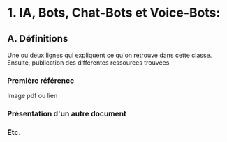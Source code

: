 # 1. IA, Bots, Chat-Bots et Voice-Bots:

## A. Définitions

Une ou deux lignes qui expliquent ce qu'on retrouve dans cette classe. Ensuite, publication des différentes ressources trouvées

### Première référence

Image pdf ou lien

### Présentation d'un autre document


### Etc.

